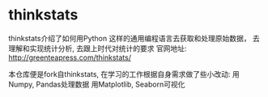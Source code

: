 # thinkstats
thinkstats介绍了如何用Python 这样的通用编程语言去获取和处理原始数据，
去理解和实现统计分析, 去跟上时代对统计的要求
官网地址: http://greenteapress.com/thinkstats/

本仓库便是fork自thinkstats, 在学习的工作根据自身需求做了些小改动:
  用Numpy, Pandas处理数据
  用Matplotlib, Seaborn可视化
